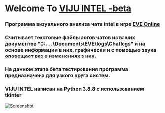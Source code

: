 # Welcome To [VIJU INTEL -beta](https://github.com/ValeriyVorobyov/VIJU-INTEL-beta-test/releases)
### Программа визуального анализа чата intel в игре [EVE Online](https://www.eveonline.com/) 
### Считывает текстовые файлы логов чатов из ваших документов "С:\. . .\Documents\EVE\logs\Chatlogs" и на основе информации в них, графически и с помощью звука оповещает вас о изменениях в них. 
### На данном этапе бета тестирования программа предназначена для узкого круга систем.
### VIJU INTEL написан на Python 3.8.8 с использованием tkinter


![Screenshot](/../main/VIJU%20INTEL_1_0_3.png)

